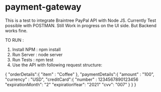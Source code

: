 # payment-gateway
 
This is a test to integrate Braintree PayPal API with Node JS.
Currently Test possible with POSTMAN.
Still Work in progress on the UI side.
But Backend works fine.

TO RUN :

1) Install NPM : npm install
2) Run Server  : node server
3) Run Tests   : npm test
4) Use the API with following request structure:

{
  "orderDetails":{
         "item" : "Coffee"
  },
  "paymentDetails":{
         "amount" : "100",
         "currency" : "USD",
         "creditCard":{
               "number" : 1234567890123456
               "expirationMonth": "2"
               "expirationYear":  "2021"
               "cvv": "007"
         }
  }
}
